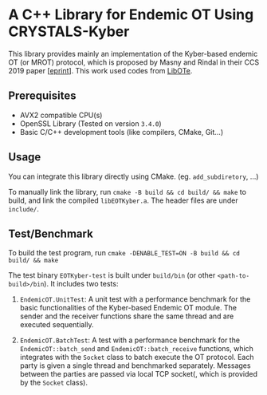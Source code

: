 # A C++ Library for Endemic OT Using CRYSTALS-Kyber

This library provides mainly an implementation of the Kyber-based endemic OT (or MROT) protocol, which is proposed by Masny and Rindal in their CCS 2019 paper [[eprint](https://eprint.iacr.org/2019/706)]. This work used codes from [LibOTe](https://github.com/osu-crypto/libOTe).

## Prerequisites

- AVX2 compatible CPU(s)
- OpenSSL Library (Tested on version `3.4.0`)
- Basic C/C++ development tools (like compilers, CMake, Git...)

## Usage

You can integrate this library directly using CMake. (eg. `add_subdiretory`, ...)

To manually link the library, run `cmake -B build && cd build/ && make` to build, and link the compiled `libEOTKyber.a`. The header files are under `include/`.


## Test/Benchmark

To build the test program, run `cmake -DENABLE_TEST=ON -B build && cd build/ && make`

The test binary `EOTKyber-test` is built under `build/bin` (or other `<path-to-build>/bin`). It includes two tests:

1. `EndemicOT.UnitTest`: A unit test with a performance benchmark for the basic functionalities of the Kyber-based Endemic OT module. The sender and the receiver functions share the same thread and are executed sequentially.

2. `EndemicOT.BatchTest`: A test with a performance benchmark for the `EndemicOT::batch_send` and `EndemicOT::batch_receive` functions, which integrates with the `Socket` class to batch execute the OT protocol. Each party is given a single thread and benchmarked separately. Messages between the parties are passed via local TCP socket(, which is provided by the `Socket` class).

